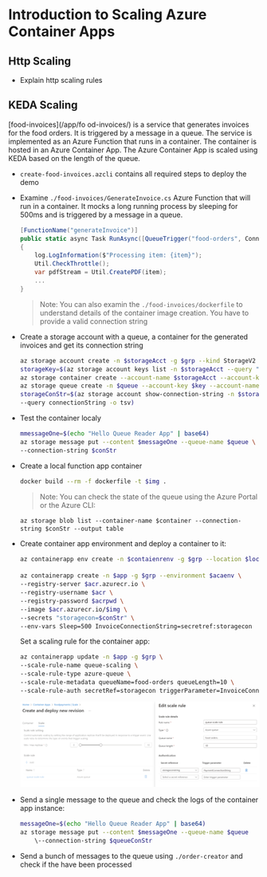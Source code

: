# Introduction to Scaling Azure Container Apps

## Http Scaling

- Explain http scaling rules

## KEDA Scaling

[food-invoices](/app/fo od-invoices/) is a service that generates invoices for the food orders. It is triggered by a message in a queue. The service is implemented as an Azure Function that runs in a container. The container is hosted in an Azure Container App. The Azure Container App is scaled using KEDA based on the length of the queue.

- `create-food-invoices.azcli` contains all required steps to deploy the demo

- Examine `./food-invoices/GenerateInvoice.cs` Azure Function that will run in a container. It mocks a long running process by sleeping for 500ms and is triggered by a message in a queue.

    ```c#
    [FunctionName("generateInvoice")]
    public static async Task RunAsync([QueueTrigger("food-orders", Connection = "InvoiceConnectionString")] string item, Binder binder, ILogger log)
    {
        log.LogInformation($"Processing item: {item}");
        Util.CheckThrottle();
        var pdfStream = Util.CreatePDF(item);
        ...
    }    
    ```
    >Note: You can also examin the `./food-invoices/dockerfile` to understand details of the container image creation. You have to provide a valid connection string

- Create a storage account with a queue, a container for the generated invoices and get its connection string

    ```bash
    az storage account create -n $storageAcct -g $grp --kind StorageV2 --sku Standard_LRS
    storageKey=$(az storage account keys list -n $storageAcct --query "[0].value")
    az storage container create --account-name $storageAcct --account-key $storageKey --name $container
    az storage queue create -n $queue --account-key $key --account-name $storageAcct
    storageConStr=$(az storage account show-connection-string -n $storageAcct -g $grp \
    --query connectionString -o tsv)
    ```

- Test the container localy    

    ```bash
    mmessageOne=$(echo "Hello Queue Reader App" | base64)
    az storage message put --content $messageOne --queue-name $queue \
    --connection-string $conStr
    ```

- Create a local function app container

    ```bash
    docker build --rm -f dockerfile -t $img .
    ```

    >Note: You can check the state of the queue using the Azure Portal or the Azure CLI:

    ```
    az storage blob list --container-name $container --connection-string $conStr --output table 
    ```

- Create container app environment and deploy a container to it:

    ```bash
    az containerapp env create -n $contaienrenv -g $grp --location $loc

    az containerapp create -n $app -g $grp --environment $acaenv \
    --registry-server $acr.azurecr.io \
    --registry-username $acr \
    --registry-password $acrpwd \
    --image $acr.azurecr.io/$img \
    --secrets "storagecon=$conStr" \
    --env-vars Sleep=500 InvoiceConnectionString=secretref:storagecon
    ```

    Set a scaling rule for the container app:

    ```bash
    az containerapp update -n $app -g $grp \
    --scale-rule-name queue-scaling \
    --scale-rule-type azure-queue \
    --scale-rule-metadata queueName=food-orders queueLength=10 \
    --scale-rule-auth secretRef=storagecon triggerParameter=InvoiceConnectionString
    ```

    ![scaling](_images/scaling.png)

- Send a single message to the queue and check the logs of the container app instance:

    ```bash
    messageOne=$(echo "Hello Queue Reader App" | base64)
    az storage message put --content $messageOne --queue-name $queue 
        \--connection-string $queueConStr
    ```

- Send a bunch of messages to the queue using `./order-creator` and check if the have been processed